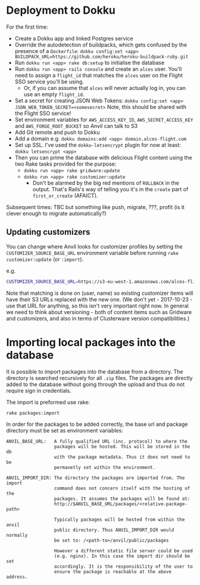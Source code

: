 # Deployment to Dokku

For the first time:

 - Create a Dokku app and linked Postgres service
 - Override the autodetection of buildpacks, which gets confused by the presence of a
 `Dockerfile`:
 `dokku config:set <app> BUILDPACK_URL=https://github.com/heroku/heroku-buildpack-ruby.git`
 - Run `dokku run <app> rake db:setup` to initialise the database
 - Run `dokku run <app> rails console` and create an `alces` user. You'll need to assign
 a `flight_id` that matches the `alces` user on the Flight SSO service you'll be using.
   - Or, if you can assume that `alces` will never actually log in, you can use an empty
   `flight_id`.
 - Set a secret for creating JSON Web Tokens:
     `dokku config:set <app> JSON_WEB_TOKEN_SECRET=<somesecret>`
   Note, this should be shared with the Flight SSO service!
 - Set environment variables for `AWS_ACCESS_KEY_ID`, `AWS_SECRET_ACCESS_KEY` and
 `AWS_FORGE_ROOT_BUCKET` so Anvil can talk to S3
 - Add Git remote and push to Dokku
 - Add a domain e.g. `dokku domains:add <app> domain.alces-flight.com`
 - Set up SSL. I've used the `dokku-letsencrypt` plugin for now at least:
     `dokku letsencrypt <app>`
 - Then you can prime the database with delicious Flight content using the two Rake tasks
 provided for the purpose:
   - `dokku run <app> rake gridware:update`
   - `dokku run <app> rake customizer:update`
      - Don't be alarmed by the big red mentions of `ROLLBACK` in the output. That's
      Rails's way of telling you it's in the `create` part of `first_or_create` (AFAICT).

Subsequent times: TBC but something like push, migrate, ???, profit (is it clever enough
to migrate automatically?)

## Updating customizers

You can change where Anvil looks for customizer profiles by setting the `CUSTOMIZER_SOURCE_BASE_URL`
environment variable before running `rake customizer:update` (or `:import`).

e.g.

```bash
CUSTOMIZER_SOURCE_BASE_URL=https://s3-eu-west-1.amazonaws.com/alces-flight-profiles-eu-west-1/develop/features bin/rake customizer update
```

Note that matching is done on (user, name) so existing customizer items will have their S3
URLs replaced with the new one. (We don't yet - 2017-10-23 - use that URL for anything, so
this isn't very important right now. In general we need to think about versioning - both of
content items such as Gridware and customizers, and also in terms of Clusterware version
compatibilities.)

# Importing local packages into the database
It is possible to import packages into the database from a directory. The
directory is searched recursively for all `.zip` files. The packages are
directly added to the database without going through the upload and thus
do not require sign in credentials.

The import is preformed use rake:
```
rake packages:import
```

In order for the packages to be added correctly, the base url and package
directory must be set as environment variables:

```
ANVIL_BASE_URL:   A fully qualified URL (inc. protocol) to where the
                  packages will be hosted. This will be stored in the db
                  with the package metadata. Thus it does not need to be
                  permanetly set within the environment.

ANVIL_IMPORT_DIR: The directory the packages are imported from. The import
                  command does not concern itself with the hosting of the
                  packages. It assumes the packages will be found at:
                  http://$ANVIL_BASE_URL/packages/<relative-package-path>

                  Typically packages will be hosted from within the anvil
                  public directory. Thus ANVIL_IMPORT_DIR would normally
                  be set to: /<path-to>/anvil/public/packages

                  However a different static file server could be used
                  (e.g. nginx). In this case the import dir should be set
                  accordingly. It is the responsibility of the user to
                  ensure the package is reachable at the above address.
```

